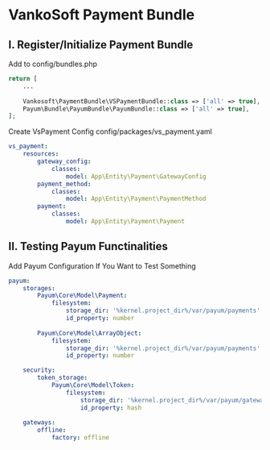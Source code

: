 # VankoSoft Payment Bundle

I. Register/Initialize Payment Bundle
-------------------------------------

Add to config/bundles.php
```php
return [
    ...
    
    Vankosoft\PaymentBundle\VSPaymentBundle::class => ['all' => true],
    Payum\Bundle\PayumBundle\PayumBundle::class => ['all' => true],
];
```

Create VsPayment Config config/packages/vs_payment.yaml
```yaml
vs_payment:
    resources:
        gateway_config:
            classes:
                model: App\Entity\Payment\GatewayConfig
        payment_method:
            classes:
                model: App\Entity\Payment\PaymentMethod
        payment:
            classes:
                model: App\Entity\Payment\Payment

```

II. Testing Payum Functinalities
---------------------------------
Add Payum Configuration If You Want to Test Something
```yaml
payum:
    storages:
        Payum\Core\Model\Payment:
            filesystem:
                storage_dir: '%kernel.project_dir%/var/payum/payments'
                id_property: number
                
        Payum\Core\Model\ArrayObject:
            filesystem:
                storage_dir: '%kernel.project_dir%/var/payum/payments'
                id_property: number

    security:
        token_storage:
            Payum\Core\Model\Token:
                filesystem:
                    storage_dir: '%kernel.project_dir%/var/payum/gateways'
                    id_property: hash
            
    gateways:
        offline:
            factory: offline
```
